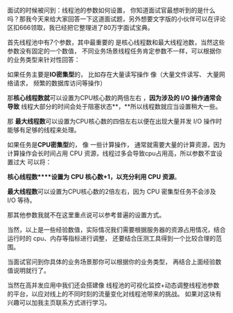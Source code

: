 面试的时候被问到：线程池的参数如何设置， 你知道面试官最想听到的是什么吗？那我今天来给大家回答一下这道面试题，另外想要文字版的小伙伴可以在评论区扣666领取，我已经把它整理进了80万字面试宝典。

 

首先线程池中有7个参数，其中最重要的 是核心线程数和最大线程池数，当然这些参数没有固定的一个数值， 不同业务场景线程任务肯定参数不一样，可以根据你的业务类型来针对性回答：

 

如果任务主要是**IO密集型**的，  比如存在大量读写操作 像（大量文件读写、   大量网络请求，   频繁的数据库访问等操作）

那**核心线程数就**可以设置为CPU核心数的两倍左右 ，**因为涉及的 I/O 操作通常会导致** 线程大部分的时间会处于阻塞状态**，**所以线程数就应当设置稍大一些。

那 **最大线程数**可以设置为CPU核心数的四倍左右以便在出现大量并发 I/O 操作时能够有足够的线程来处理。

 

如果任务是**CPU密集型**的，  像 一些计算操作， 通常就需要大量的计算资源，因为计算操作会长时间占用 CPU 资源，线程过多会导致cpu占用高，所以参数不宜设置过大 可以将：



**核心线程数****设置为 ****CPU 核心数+1****，以充分利用 CPU 资源**。

**最大线程数**可以设置为CPU核心数的2倍左右，因为 CPU 密集型任务不会涉及 I/O 等待。



那其他参数我就不在这里重点说可以参考普遍的设置方式。



当然，以上是一些经验数值，实际情况我们需要根据服务器的资源占用情况，结合运行时的    cpu、内存等指标进行调整，  还要结合压测工具得到一个比较合理的范围。

当面试官问到你具体的业务场景那你可以根据你的业务类型， 再结合上面经验数值说明就行了。  

 当然在高并发应用中我们还会搭建像 线程池的可视化监控+动态调整线程池参数 的平台，以应对线上的不同时刻的流量变化对线程池带来的挑战。  如果对这块有兴趣可以加我主页联系方式进行学习。





